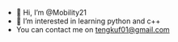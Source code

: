 - 👋 Hi, I’m @Mobility21
- 👀 I’m interested in learning python and c++
- You can contact me on tengkuf01@gmail.com
